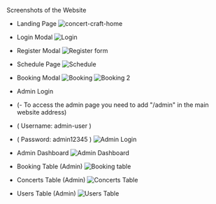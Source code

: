 Screenshots of the Website

* Landing Page
![concert-craft-home](https://github.com/ErnelleAlba/Concert_Craft/assets/137160750/35532f83-fd6d-4d1c-bc4f-1e4038fa5ffe)

* Login Modal
![Login](https://github.com/ErnelleAlba/Concert_Craft/assets/137160750/2383b8ba-aeb2-468b-9dc6-75ea47d80bfb)

* Register Modal
![Register form](https://github.com/ErnelleAlba/Concert_Craft/assets/137160750/3aa4a8a1-5ec5-43c8-92b1-b9ffcfbf3235)

* Schedule Page
![Schedule](https://github.com/ErnelleAlba/Concert_Craft/assets/137160750/14c6dfde-ed8b-4466-af7c-adcacbb32e4e)

* Booking Modal
![Booking](https://github.com/ErnelleAlba/Concert_Craft/assets/137160750/57658c35-8a2e-42e4-971e-3483a1e87723)
![Booking 2](https://github.com/ErnelleAlba/Concert_Craft/assets/137160750/3f616123-5da8-46a1-8a29-47d279f0cd5d)

* Admin Login
* (- To access the admin page you need to add "/admin" in the main website address)
*  ( Username: admin-user )
*  ( Password: admin12345 )
![Admin Login](https://github.com/ErnelleAlba/Concert_Craft/assets/137160750/daf54c0f-110f-4b66-bc1b-4c5d279602c7)

* Admin Dashboard
![Admin Dashboard](https://github.com/ErnelleAlba/Concert_Craft/assets/137160750/63f90bdc-6e4b-4452-97a6-47d2bf92edd9)

* Booking Table (Admin)
![Booking table](https://github.com/ErnelleAlba/Concert_Craft/assets/137160750/db1bc02c-79be-49da-b984-f477a12ef486)

* Concerts Table (Admin)
![Concerts Table](https://github.com/ErnelleAlba/Concert_Craft/assets/137160750/fb4d9fe3-613a-474f-a9f8-92d5f6c57278)

* Users Table (Admin)
![Users Table](https://github.com/ErnelleAlba/Concert_Craft/assets/137160750/6175749d-310e-4340-accf-f6787641f8db)





